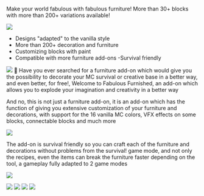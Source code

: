 Make your world fabulous with fabulous furniture! More than 30+ blocks with more than 200+ variations available!

![](https://hirxs-workshop.net/wp-content/uploads/2025/02/Titulo-8.png)

- Designs "adapted" to the vanilla style
- More than 200+ decoration and furniture
- Customizing blocks with paint
- Compatible with more furniture add-ons
-Survival friendly

![](https://hirxs-workshop.net/wp-content/uploads/2025/02/Titulo-9.png)
📃 Have you ever searched for a furniture add-on which would give you the possibility to decorate your MC survival or creative base in a better way, and even better, for free!, Welcome to Fabulous Furnished, an add-on which allows you to explode your imagination and creativity in a better way

And no, this is not just a furniture add-on, it is an add-on which has the function of giving you extensive customization of your furniture and decorations, with support for the 16 vanilla MC colors, VFX effects on some blocks, connectable blocks and much more

![](https://hirxs-workshop.net/wp-content/uploads/2025/02/Titulo-10.png)

The add-on is survival friendly so you can craft each of the furniture and decorations without problems from the survival! game mode, and not only the recipes, even the items can break the furniture faster depending on the tool, a gameplay fully adapted to 2 game modes

![](https://hirxs-workshop.net/wp-content/uploads/2025/02/Titulo-11.png)

![](https://hirxs-workshop.net/wp-content/uploads/2025/02/image-7.png)
![](https://hirxs-workshop.net/wp-content/uploads/2025/02/Copy-of-Copy-of-Copy-of-Copia-de-Copia-de-Copia-de-Copia-de-Copia-de-Copia-de-Agregar-un-titulo-4-1.png)
![](https://hirxs-workshop.net/wp-content/uploads/2025/02/image-12.webp)
![](https://hirxs-workshop.net/wp-content/uploads/2025/02/image-13.webp)
